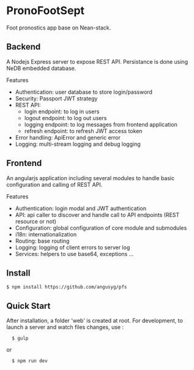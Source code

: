 PronoFootSept
=============

Foot pronostics app base on Nean-stack.

Backend
-------

A Nodejs Express server to expose REST API. Persistance is done using NeDB embedded database.

Features

  * Authentication: user database to store login/password
  * Security: Passport JWT strategy
  * REST API:
    * login endpoint: to log in users
    * logout endpoint: to log out users
    * logging endpoint: to log messages from frontend application
    * refresh endpoint: to refresh JWT access token
  * Error handling: ApiError and generic error
  * Logging: multi-stream logging and debug logging

Frontend
--------

An angularjs application including several modules to handle basic configuration and calling of REST API.

Features

  * Authentication: login modal and JWT authentication
  * API: api caller to discover and handle call to API endpoints (REST resource or not)
  * Configuration: global configuration of core module and submodules
  * i18n: internationalization
  * Routing: base routing
  * Logging: logging of client errors to server log
  * Services: helpers to use base64, exceptions ...

Install
-------

    $ npm install https://github.com/angusyg/pfs

Quick Start
-----------

After installation, a folder 'web' is created at root.
For development, to launch a server and watch files changes, use :

      $ gulp
or

      $ npm run dev
